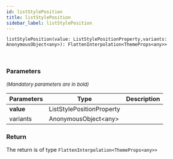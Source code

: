 ```yaml
---
id: listStylePosition
title: listStylePosition
sidebar_label: listStylePosition
---
```


```tsx
listStylePosition(value: ListStylePositionProperty,variants: AnonymousObject<any>): FlattenInterpolation<ThemeProps<any>>
```
<br/>



### Parameters

<font size="2"><i>(Mandatory parameters are in bold)</i></font>

| Parameters | Type | Description |
| --------- | ---- | ----------- |
| **value** | ListStylePositionProperty |  |
| variants | AnonymousObject<any\> |  |


### Return



The return is of type <code>FlattenInterpolation<ThemeProps<any\>\></code>